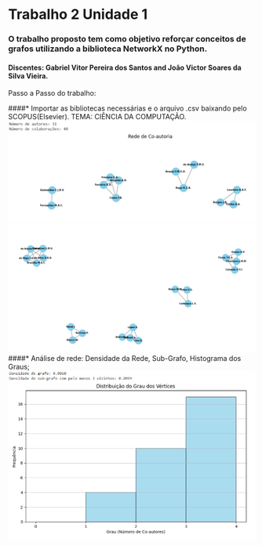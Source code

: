 # Trabalho 2 Unidade 1
### O trabalho proposto tem como objetivo reforçar conceitos de grafos utilizando a biblioteca NetworkX no Python.

#### Discentes: Gabriel Vitor Pereira dos Santos and João Victor Soares da Silva Vieira.

Passo a Passo do trabalho:

####* Importar as bibliotecas necessárias e o arquivo .csv baixando pelo SCOPUS(Elsevier). TEMA: CIÊNCIA DA COMPUTAÇÃO.
![Local Image](./images/image1.png)
![Local Image](./images/image2.png)
####*  Análise de rede: Densidade da Rede, Sub-Grafo, Histograma dos Graus;
![Local Image](./images/image3.png)
